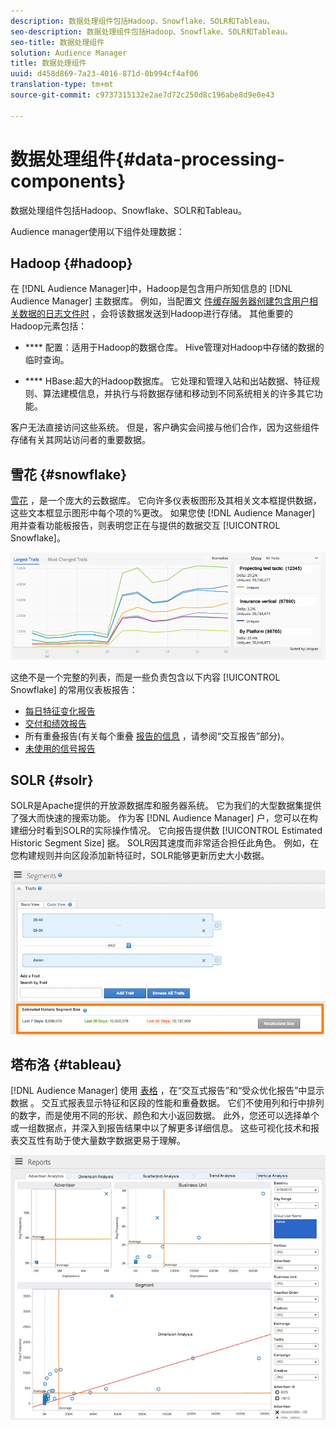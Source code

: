 ```yaml
---
description: 数据处理组件包括Hadoop、Snowflake、SOLR和Tableau。
seo-description: 数据处理组件包括Hadoop、Snowflake、SOLR和Tableau。
seo-title: 数据处理组件
solution: Audience Manager
title: 数据处理组件
uuid: d458d869-7a23-4016-871d-0b994cf4af06
translation-type: tm+mt
source-git-commit: c9737315132e2ae7d72c250d8c196abe8d9e0e43

---
```



# 数据处理组件{#data-processing-components}

数据处理组件包括Hadoop、Snowflake、SOLR和Tableau。

<!-- 

c_comproc.xml

 -->

Audience manager使用以下组件处理数据：

## Hadoop {#hadoop}

在 [!DNL Audience Manager]中，Hadoop是包含用户所知信息的 [!DNL Audience Manager] 主数据库。 例如，当配置文 [件缓存服务器创建包含用户相关数据的日志文件时](../../reference/system-components/components-data-collection.md) ，会将该数据发送到Hadoop进行存储。 其他重要的Hadoop元素包括：

* **** 配置：适用于Hadoop的数据仓库。 Hive管理对Hadoop中存储的数据的临时查询。

* **** HBase:超大的Hadoop数据库。 它处理和管理入站和出站数据、特征规则、算法建模信息，并执行与将数据存储和移动到不同系统相关的许多其它功能。

客户无法直接访问这些系统。 但是，客户确实会间接与他们合作，因为这些组件存储有关其网站访问者的重要数据。

## 雪花 {#snowflake}

[雪花](https://www.snowflake.net/) ，是一个庞大的云数据库。 它向许多仪表板图形及其相关文本框提供数据，这些文本框显示图形中每个项的%更改。 如果您使 [!DNL Audience Manager] 用并查看功能板报告，则表明您正在与提供的数据交互 [!UICONTROL Snowflake]。



![](assets/dashboardreport.png)

这绝不是一个完整的列表，而是一些负责包含以下内容 [!UICONTROL Snowflake] 的常用仪表板报告：

* [每日特征变化报告](/help/using/reporting/audience-optimization-reports/daily-trait-variation-report.md)
* [交付和绩效报告](/help/using/reporting/dynamic-reports/delivery-performance-report.md)
* 所有重叠报告(有关每个重叠 [报告的信息](/help/using/reporting/dynamic-reports/dynamic-reports.md) ，请参阅“交互报告”部分)。
* [未使用的信号报告](/help/using/reporting/dynamic-reports/unused-signals.md)

## SOLR {#solr}

SOLR是Apache提供的开放源数据库和服务器系统。 它为我们的大型数据集提供了强大而快速的搜索功能。 作为客 [!DNL Audience Manager] 户，您可以在构建细分时看到SOLR的实际操作情况。 它向报告提供数 [!UICONTROL Estimated Historic Segment Size] 据。 SOLR因其速度而非常适合担任此角色。 例如，在您构建规则并向区段添加新特征时，SOLR能够更新历史大小数据。



![](assets/audsize.png)

## 塔布洛 {#tableau}

[!DNL Audience Manager] 使用 [表格](https://www.tableausoftware.com/) ，在“交互式报告”和“受众优化报告”中显示数据 [](../../reporting/dynamic-reports/dynamic-reports.md#interactive-and-overlap-reports)[](../../reporting/audience-optimization-reports/audience-optimization-reports.md)。 交互式报表显示特征和区段的性能和重叠数据。 它们不使用列和行中排列的数字，而是使用不同的形状、颜色和大小返回数据。 此外，您还可以选择单个或一组数据点，并深入到报告结果中以了解更多详细信息。 这些可视化技术和报表交互性有助于使大量数字数据更易于理解。



![](assets/advertiser_analytics.png)

